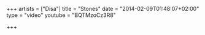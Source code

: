 +++
artists = ["Disa"]
title = "Stones"
date = "2014-02-09T01:48:07+02:00"
type = "video"
youtube = "BQTMzoCz3R8"

+++
